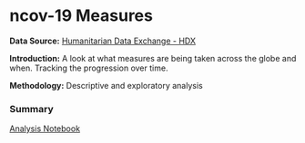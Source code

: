 # ncov-19 Measures

**Data Source:** [Humanitarian Data Exchange - HDX](https://data.humdata.org/dataset/novel-coronavirus-2019-ncov-cases)

**Introduction:** A look at what measures are being taken across the globe and when. Tracking the progression over time.

**Methodology:** Descriptive and exploratory analysis 

### Summary
[Analysis Notebook](https://nbviewer.jupyter.org/github/bilha-analytics/DataSaysWhat/blob/75ce07b931bbc2a97f2e2e1bc1f1b59061cb1184/ncov19/quick_view_covid-19.ipynb) 


